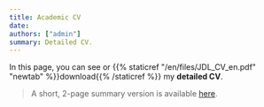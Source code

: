 ```yaml
---
title: Academic CV
date:
authors: ["admin"]
summary: Detailed CV.
---
```


In this page, you can see or {{% staticref "/en/files/JDL_CV_en.pdf" "newtab" %}}download{{% /staticref %}} my **detailed CV**. 

> A short, 2-page summary version is available [here](/en/cv_short/).

<div id="adobe-dc-view" style="height: 842px; width: 595px;"></div>
<script src="https://documentcloud.adobe.com/view-sdk/main.js"></script>
<script type="text/javascript">
	document.addEventListener("adobe_dc_view_sdk.ready", function(){ 
		var adobeDCView = new AdobeDC.View({clientId: "064da19ffdb04db7b0ea2c9a528805cb", divId: "adobe-dc-view"});
		adobeDCView.previewFile({
			content:{location: {url: "https://jdleongomez.info/en/files/JDL_CV_en.pdf"}},
			metaData:{fileName: "JD Leongómez - CV.pdf"}
		}, {embedMode: "SIZED_CONTAINER"});
	});
</script>


